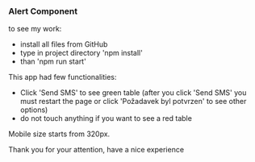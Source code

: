 ### Alert Component

to see my work: 

- install all files from GitHub
- type in project directory 'npm install'
- than 'npm run start'

This app had few functionalities:

- Click 'Send SMS' to see green table (after you click 'Send SMS' 
you must restart the page or click 'Požadavek byl potvrzen' to see other options)
- do not touch anything if you want to see a red table


Mobile size starts from 320px.

Thank you for your attention, have a nice experience

